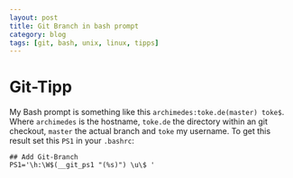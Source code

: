 ```yaml
---
layout: post
title: Git Branch in bash prompt
category: blog
tags: [git, bash, unix, linux, tipps]
---
```


# Git-Tipp

My Bash prompt is something like this `archimedes:toke.de(master) toke$`.
Where `archimedes` is the hostname, `toke.de` the directory within
an git checkout, `master` the actual branch and `toke` my username.
To get this result set this `PS1` in your `.bashrc`:

    ## Add Git-Branch
    PS1='\h:\W$(__git_ps1 "(%s)") \u\$ '

